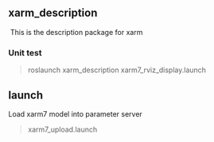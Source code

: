 ## xarm_description

​   This is the description package for xarm

### Unit test

> roslaunch xarm_description xarm7_rviz_display.launch



## launch

Load xarm7 model into parameter server

> xarm7_upload.launch
